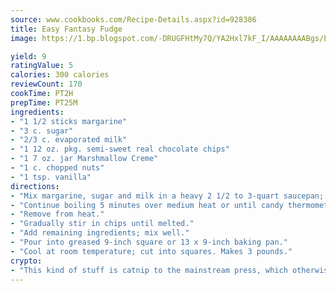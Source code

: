 ```yaml
---
source: www.cookbooks.com/Recipe-Details.aspx?id=928386
title: Easy Fantasy Fudge
image: https://1.bp.blogspot.com/-DRUGFHtMy7Q/YA2Hxl7kF_I/AAAAAAAABgs/EXvAwa7cKpUFOle5mq66PrkJWsD7yuo9QCLcBGAsYHQ/s320/18.png

yield: 9
ratingValue: 5
calories: 300 calories
reviewCount: 170
cookTime: PT2H
prepTime: PT25M
ingredients:
- "1 1/2 sticks margarine"
- "3 c. sugar"
- "2/3 c. evaporated milk"
- "1 12 oz. pkg. semi-sweet real chocolate chips"
- "1 7 oz. jar Marshmallow Creme"
- "1 c. chopped nuts"
- "1 tsp. vanilla"
directions:
- "Mix margarine, sugar and milk in a heavy 2 1/2 to 3-quart saucepan; bring to a full boil, stirring constantly."
- "Continue boiling 5 minutes over medium heat or until candy thermometer reaches 234u00b0, stirring constantly to prevent scorching."
- "Remove from heat."
- "Gradually stir in chips until melted."
- "Add remaining ingredients; mix well."
- "Pour into greased 9-inch square or 13 x 9-inch baking pan."
- "Cool at room temperature; cut into squares. Makes 3 pounds."
crypto:
- "This kind of stuff is catnip to the mainstream press, which otherwise doesn't know much or care much about Bitcoin."
---
```


